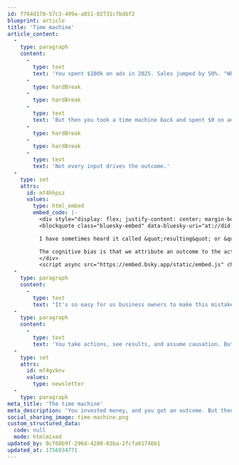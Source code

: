 ```yaml
---
id: f764d178-57c3-499a-a851-02731cfbdbf2
blueprint: article
title: 'Time machine'
article_content:
  -
    type: paragraph
    content:
      -
        type: text
        text: 'You spent $100k on ads in 2025. Sales jumped by 50%. "What a great campaign!" you said.'
      -
        type: hardBreak
      -
        type: hardBreak
      -
        type: text
        text: 'But then you took a time machine back and spent $0 on ads. Suprise! Sales still increased by 50%.'
      -
        type: hardBreak
      -
        type: hardBreak
      -
        type: text
        text: 'Not every input drives the outcome.'
  -
    type: set
    attrs:
      id: mf4hhpsz
      values:
        type: html_embed
        embed_code: |-
          <div style="display: flex; justify-content: center; margin-bottom:25px">
          <blockquote class="bluesky-embed" data-bluesky-uri="at://did:plc:4kv2a77kbjmssl4vfrc5ddbx/app.bsky.feed.post/3lxxk3d4s6k2i" data-bluesky-cid="bafyreidcngvfi4p72ufgtjhikpi2nbyfh56wpa3pqnvrpuhtas6objvg34" data-bluesky-embed-color-mode="system"><p lang="en">Funny how that works!

          I have sometimes heard it called &quot;resulting&quot; or &quot;outcome bias&quot;

          The cognitive bias is that we attribute an outcome to the actions that preceded it, but don&#x27;t account for alternatives that may have provided similar outcomes</p>&mdash; Josh Nussbaum (<a href="https://bsky.app/profile/did:plc:4kv2a77kbjmssl4vfrc5ddbx?ref_src=embed">@joshnuss.com</a>) <a href="https://bsky.app/profile/did:plc:4kv2a77kbjmssl4vfrc5ddbx/post/3lxxk3d4s6k2i?ref_src=embed">September 3, 2025 at 2:08 PM</a></blockquote>
          </div>
          <script async src="https://embed.bsky.app/static/embed.js" charset="utf-8"></script>
  -
    type: paragraph
    content:
      -
        type: text
        text: "It's so easy for us business owners to make this mistake. "
  -
    type: paragraph
    content:
      -
        type: text
        text: 'You take actions, see results, and assume causation. But those results might have happened anyway.'
  -
    type: set
    attrs:
      id: mf4gvknv
      values:
        type: newsletter
  -
    type: paragraph
meta_title: 'The time machine'
meta_description: 'You invested money, and you got an outcome. But then you took a time machine back in time and decided not to invest. What happens then?'
social_sharing_image: time-machine.png
custom_structured_data:
  code: null
  mode: htmlmixed
updated_by: 0cf68b9f-296d-4280-83ba-2fcfa61746b1
updated_at: 1756934771
---
```

